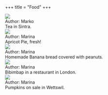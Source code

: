 +++
title = "Food"
+++
<div class="photogallery">

<div class="photoframe">
  <div class="photo">
    <a href="https://drive.google.com/open?id=0B3e2zRvXHH5FdTRUZEFMS2ZYM2s">
      <img src="/img/Tea in Sintra thumbnail.jpeg">
    </a>
  </div>
  <div class="description">
    <div class="author">
      Author: Marko
    </div>
    Tea in Sintra.
  </div>
</div>

<div class="photoframe">
  <div class="photo">
    <a href="https://drive.google.com/open?id=0B3e2zRvXHH5FU3hRbDV0MklLb1E">
      <img src="/img/Apricot pie thumbnail.jpg">
    </a>
  </div>
  <div class="description">
    <div class="author">
      Author: Marina
    </div>
    Apricot Pie, fresh!
  </div>
</div>

<div class="photoframe">
  <div class="photo">
    <a href="https://drive.google.com/open?id=0B3e2zRvXHH5FTVJHMnRWc09KclE">
      <img src="/img/Banana bread thumbnail.jpg" />
    </a>
  </div>
  <div class="description">
    <div class="author">
      Author: Marina
    </div>
    Homemade Banana bread covered with peanuts.
  </div>
</div>

<div class="photoframe">
  <div class="photo">
    <a href="https://drive.google.com/open?id=0B3e2zRvXHH5FMVFiSGhCMGc3RXM">
      <img src="/img/Bibimbap thumbnail.jpg" />
    </a>
  </div>
  <div class="description">
    <div class="author">
      Author: Marina
    </div>
    Bibimbap in a restaurant in London.
  </div>
</div>

<div class="photoframe">
  <div class="photo">
    <a href="https://drive.google.com/open?id=0B3e2zRvXHH5FYmRxeTE1VlNZdEE">
      <img src="/img/Pumpkins on sale in Wettswil thumbnail.jpg" />
    </a>
  </div>
  <div class="description">
    <div class="author">
      Author: Marina
    </div>
    Pumpkins on sale in Wettswil.
  </div>
</div>

</div>
